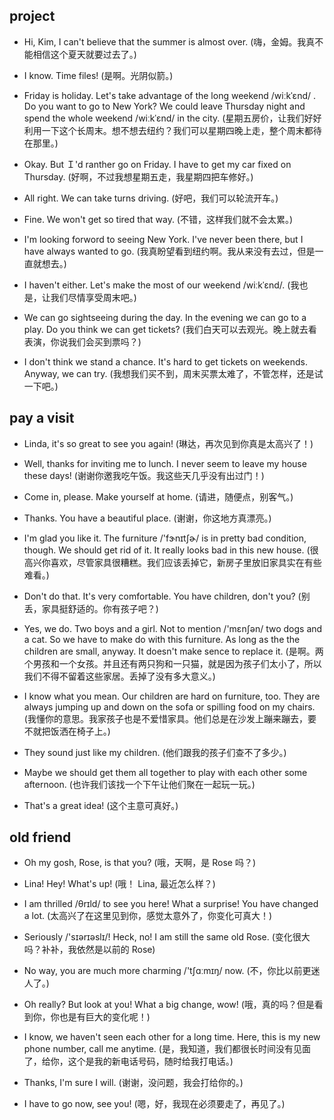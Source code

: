 ## project

- Hi, Kim, I can't believe that the summer is almost over. (嗨，金姆。我真不能相信这个夏天就要过去了。)

* I know. Time files! (是啊。光阴似箭。)

- Friday is holiday. Let's take advantage of the long weekend /wiːkˈɛnd/ . Do you want to go to New York? We could leave Thursday night and spend the whole weekend /wiːkˈɛnd/ in the city. (星期五房价，让我们好好利用一下这个长周末。想不想去纽约？我们可以星期四晚上走，整个周末都待在那里。)

* Okay. But Ｉ'd ranther go on Friday. I have to get my car fixed on Thursday. (好啊，不过我想星期五走，我星期四把车修好。)

- All right. We can take turns driving. (好吧，我们可以轮流开车。)

* Fine. We won't get so tired that way. (不错，这样我们就不会太累。)

- I'm looking forword to seeing New York. I've never been there, but I have always wanted to go. (我真盼望看到纽约啊。我从来没有去过，但是一直就想去。)

* I haven't either. Let's make the most of our weekend /wiːkˈɛnd/. (我也是，让我们尽情享受周末吧。)

- We can go sightseeing during the day. In the evening we can go to a play. Do you think we can get tickets? (我们白天可以去观光。晚上就去看表演，你说我们会买到票吗？)

* I don't think we stand a chance. It's hard to get tickets on weekends. Anyway, we can try. (我想我们买不到，周末买票太难了，不管怎样，还是试一下吧。)

## pay a visit

- Linda, it's so great to see you again! (琳达，再次见到你真是太高兴了！)

* Well, thanks for inviting me to lunch. I never seem to leave my house these days! (谢谢你邀我吃午饭。我这些天几乎没有出过门！)

- Come in, please. Make yourself at home. (请进，随便点，别客气。)

* Thanks. You have a beautiful place. (谢谢，你这地方真漂亮。)

- I'm glad you like it. The furniture /'fɝnɪtʃɚ/ is in pretty bad condition, though. We should get rid of it. It really looks bad in this new house. (很高兴你喜欢，尽管家具很糟糕。我们应该丢掉它，新房子里放旧家具实在有些难看。)

* Don't do that. It's very comfortable. You have children, don't you? (别丢，家具挺舒适的。你有孩子吧？)

- Yes, we do. Two boys and a girl. Not to mention /'mɛnʃən/ two dogs and a cat. So we have to make do with this furniture. As long as the the children are small, anyway. It doesn't make sence to replace it. (是啊。两个男孩和一个女孩。并且还有两只狗和一只猫，就是因为孩子们太小了，所以我们不得不留着这些家居。丢掉了没有多大意义。)

* I know what you mean. Our children are hard on furniture, too. They are always jumping up and down on the sofa or spilling food on my chairs. (我懂你的意思。我家孩子也是不爱惜家具。他们总是在沙发上蹦来蹦去，要不就把饭洒在椅子上。)

- They sound just like my children. (他们跟我的孩子们查不了多少。)

* Maybe we should get them all together to play with each other some afternoon. (也许我们该找一个下午让他们聚在一起玩一玩。)

- That's a great idea! (这个主意可真好。)

## old friend

- Oh my gosh, Rose, is that you? (哦，天啊，是 Rose 吗？)

* Lina! Hey! What's up! (哦！ Lina, 最近怎么样？)

- I am thrilled /θrɪld/ to see you here! What a surprise! You have changed a lot. (太高兴了在这里见到你，感觉太意外了，你变化可真大！)

* Seriously /'sɪərɪəslɪ/! Heck, no! I am still the same old Rose. (变化很大吗？补补，我依然是以前的 Rose)

- No way, you are much more charming /'tʃɑːmɪŋ/ now. (不，你比以前更迷人了。)

* Oh really? But look at you! What a big change, wow! (哦，真的吗？但是看到你，你也是有巨大的变化呢！)

- I know, we haven't seen each other for a long time. Here, this is my new phone number, call me anytime. (是，我知道，我们都很长时间没有见面了，给你，这个是我的新电话号码，随时给我打电话。)

* Thanks, I'm sure I will. (谢谢，没问题，我会打给你的。)

- I have to go now, see you! (嗯，好，我现在必须要走了，再见了。)

